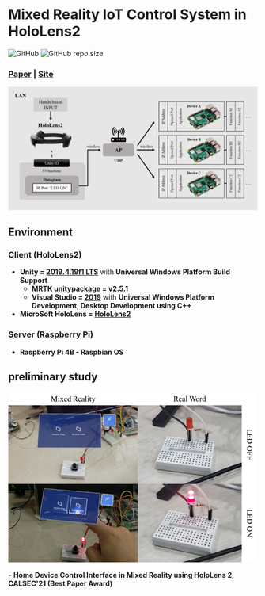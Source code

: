 # Mixed Reality IoT Control System in HoloLens2

![GitHub](https://img.shields.io/github/license/gh-BumsooKim/Mixed-Reality-IoT-Control-System-HoloLens2)
![GitHub repo size](https://img.shields.io/github/repo-size/gh-BumsooKim/Mixed-Reality-IoT-Control-System-HoloLens2)

### [Paper]() | [Site]()

<!--
<br>[BumSoo Kim](https://github.com/gh-BumsooKim)\*
<br>Graphics Realization Lab, CAU
<br>(* CAU A&T)
-->

<p align="center">
  <img src="imgs/pre_diagram.png">
</p>

## Environment

### Client (HoloLens2)
- **Unity = [2019.4.19f1 LTS](https://unity3d.com/unity/qa/lts-releases)** with **Universal Windows Platform Build Support**
  - **MRTK unitypackage = [v2.5.1](https://microsoft.github.io/MixedRealityToolkit-Unity/version/releases/2.5.3/Documentation/usingupm.html)**
  - **Visual Studio = [2019](https://visualstudio.microsoft.com/vs/)** with **Universal Windows Platform Development, Desktop Development using C++**
- **MicroSoft HoloLens = [HoloLens2](https://www.microsoft.com/en-us/p/holoLens-2/91pnzzznzwcp/?activetab=pivot%3aoverviewtab)**

### Server (Raspberry Pi)
- **Raspberry Pi 4B - Raspbian OS**

<!--
## Getting Started

### 0. Purchase Hardware

1) Microsoft HoloLens2 **or use Uniy HoloLens2 Emulator**
2) Raspberry Pi 4B

### A. Basic HoloLens2 Build Settings in Unity3D
-->

<!--
## Application

## Reference
-->


## preliminary study

<p align="center">
  <img src="imgs/pre_functions.png">
</p>

\- **Home Device Control Interface in Mixed Reality using HoloLens 2, CALSEC'21 (Best Paper Award)**
